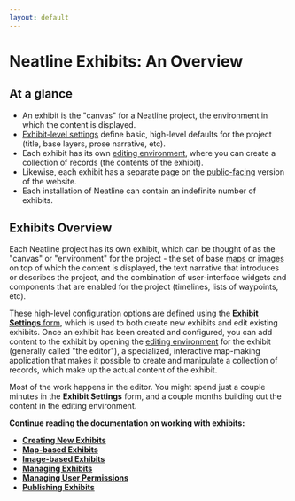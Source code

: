 ```yaml
---
layout: default
---
```

# Neatline Exhibits: An Overview

## At a glance

  - An exhibit is the "canvas" for a Neatline project, the environment in which the content is displayed. 
  - [Exhibit-level settings](creating-exhibits.html#exhibit-settings) define basic, high-level defaults for the project (title, base layers, prose narrative, etc).
  - Each exhibit has its own [editing environment](editor-overview.html), where you can create a collection of records (the contents of the exhibit).
  - Likewise, each exhibit has a separate page on the [public-facing](publishing-exhibits.html) version of the website.
  - Each installation of Neatline can contain an indefinite number of exhibits.

## Exhibits Overview

Each Neatline project has its own exhibit, which can be thought of as the "canvas" or "environment" for the project - the set of base [maps](map-based-exhibits.html) or [images](image-based-exhibits.html) on top of which the content is displayed, the text narrative that introduces or describes the project, and the combination of user-interface widgets and components that are enabled for the project (timelines, lists of waypoints, etc).

These high-level configuration options are defined using the [**Exhibit Settings** form](creating-exhibits.html#exhibit-settings), which is used to both create new exhibits and edit existing exhibits. Once an exhibit has been created and configured, you can add content to the exhibit by opening the [editing environment](editor-overview.html) for the exhibit (generally called "the editor"), a specialized, interactive map-making application that makes it possible to create and manipulate a collection of records, which make up the actual content of the exhibit.

Most of the work happens in the editor. You might spend just a couple minutes in the **Exhibit Settings** form, and a couple months building out the content in the editing environment.

**Continue reading the documentation on working with exhibits:**

- [**Creating New Exhibits**](creating-exhibits.html)
- [**Map-based Exhibits**](map-based-exhibits.html)
- [**Image-based Exhibits**](image-based-exhibits.html)
- [**Managing Exhibits**](managing-exhibits.html)
- [**Managing User Permissions**](user-permissions.html)
- [**Publishing Exhibits**](publishing-exhibits.html)
